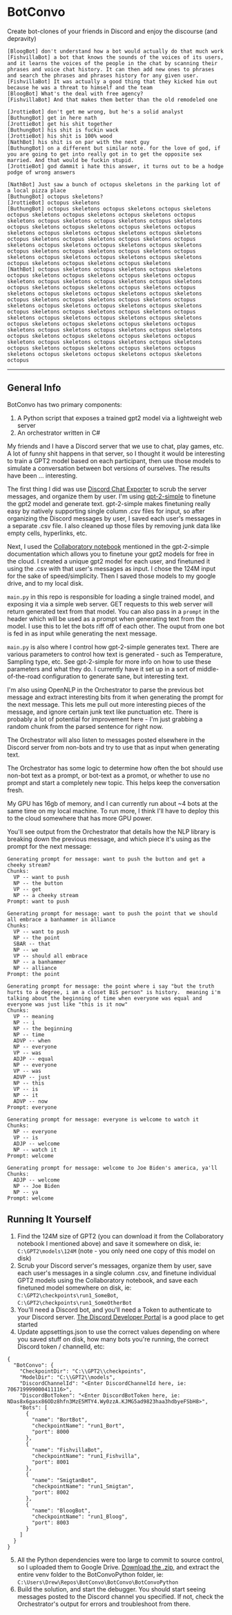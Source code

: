 # BotConvo
Create bot-clones of your friends in Discord and enjoy the discourse (and depravity)

```
[BloogBot] don't understand how a bot would actually do that much work
[FishvillaBot] a bot that knows the sounds of the voices of its users, and it learns the voices of the people in the chat by scanning their phrases and voice chat history. It can then add new ones to phrases and search the phrases and phrases history for any given user.
[FishvillaBot] It was actually a good thing that they kicked him out because he was a threat to himself and the team
[BloogBot] What's the deal with free agency?
[FishvillaBot] And that makes them better than the old remodeled one
```

```
[JrottieBot] don't get me wrong, but he's a solid analyst
[ButhungBot] get in here nath
[JrottieBot] get his shit together
[ButhungBot] his shit is fuckin wack
[JrottieBot] his shit is 100% wood
[NathBot] his shit is on par with the next guy
[ButhungBot] on a different but similar note. for the love of god, if you are going to get into really got in to get the opposite sex married. And that would be fuckin stupid.
[JrottieBot] god dammit i hate this answer, it turns out to be a hodge podge of wrong answers
```

```
[NathBot] Just saw a bunch of octopus skeletons in the parking lot of a local pizza place
[ButhungBot] octopus skeletons?
[JrottieBot] octopus skeletons
[ButhungBot] octopus skeletons octopus skeletons octopus skeletons octopus skeletons octopus skeletons octopus skeletons octopus skeletons octopus skeletons octopus skeletons octopus skeletons octopus skeletons octopus skeletons octopus skeletons octopus skeletons octopus skeletons octopus skeletons octopus skeletons octopus skeletons octopus skeletons octopus skeletons octopus skeletons octopus skeletons octopus skeletons octopus skeletons octopus skeletons octopus skeletons octopus skeletons octopus skeletons octopus skeletons octopus skeletons octopus skeletons octopus skeletons octopus skeletons octopus skeletons
[NathBot] octopus skeletons octopus skeletons octopus skeletons octopus skeletons octopus skeletons octopus skeletons octopus skeletons octopus skeletons octopus skeletons octopus skeletons octopus skeletons octopus skeletons octopus skeletons octopus skeletons octopus skeletons octopus skeletons octopus skeletons octopus skeletons octopus skeletons octopus skeletons octopus skeletons octopus skeletons octopus skeletons octopus skeletons octopus skeletons octopus skeletons octopus skeletons octopus skeletons octopus skeletons octopus skeletons octopus skeletons octopus skeletons octopus skeletons octopus skeletons octopus skeletons octopus skeletons octopus skeletons octopus skeletons octopus skeletons octopus skeletons octopus skeletons octopus skeletons octopus skeletons octopus skeletons octopus skeletons octopus skeletons octopus skeletons octopus skeletons octopus skeletons octopus skeletons octopus skeletons octopus skeletons octopus
```

___

## General Info

BotConvo has two primary components:

1) A Python script that exposes a trained gpt2 model via a lightweight web server
2) An orchestrator written in C#

My friends and I have a Discord server that we use to chat, play games, etc. A lot of funny shit happens in that server, so I thought it would be interesting to train a GPT2 model based on each participant, then use those models to simulate a conversation between bot versions of ourselves. The results have been ... interesting.

The first thing I did was use [Discord Chat Exporter](https://github.com/Tyrrrz/DiscordChatExporter) to scrub the server messages, and organize them by user. I'm using [gpt-2-simple](https://github.com/minimaxir/gpt-2-simple) to finetune the gpt2 model and generate text. gpt-2-simple makes finetuning really easy by natively supporting single column .csv files for input, so after organizing the Discord messages by user, I saved each user's messages in a separate .csv file. I also cleaned up those files by removing junk data like empty cells, hyperlinks, etc.

Next, I used the [Collaboratory notebook](https://colab.research.google.com/drive/1VLG8e7YSEwypxU-noRNhsv5dW4NfTGce) mentioned in the gpt-2-simple documentation which allows you to finetune your gpt2 models for free in the cloud. I created a unique gpt2 model for each user, and finetuned it using the .csv with that user's messages as input. I chose the 124M input for the sake of speed/simplicity. Then I saved those models to my google drive, and to my local disk.

`main.py` in this repo is responsible for loading a single trained model, and exposing it via a simple web server. GET requests to this web server will return generated text from that model. You can also pass in a `prompt` in the header which will be used as a prompt when generating text from the model. I use this to let the bots riff off of each other. The ouput from one bot is fed in as input while generating the next message.

`main.py` is also where I control how gpt-2-simple generates text. There are various parameters to control how text is generated - such as Temperature, Sampling type, etc. See gpt-2-simple for more info on how to use these parameters and what they do. I currently have it set up in a sort of middle-of-the-road configuration to generate sane, but interesting text.

I'm also using OpenNLP in the Orchestrator to parse the previous bot message and extract interesting bits from it when generating the prompt for the next message. This lets me pull out more interesting pieces of the message, and ignore certain junk text like punctuation etc. There is probably a lot of potential for improvement here - I'm just grabbing a random chunk from the parsed sentence for right now.

The Orchestrator will also listen to messages posted elsewhere in the Discord server from non-bots and try to use that as input when generating text.

The Orchestrator has some logic to determine how often the bot should use non-bot text as a prompt, or bot-text as a promot, or whether to use no prompt and start a completely new topic. This helps keep the conversation fresh.

My GPU has 16gb of memory, and I can currently run about ~4 bots at the same time on my local machine. To run more, I think I'll have to deploy this to the cloud somewhere that has more GPU power.

You'll see output from the Orchestrator that details how the NLP library is breaking down the previous message, and which piece it's using as the prompt for the next message:

```
Generating prompt for message: want to push the button and get a cheeky stream?
Chunks:
  VP -- want to push
  NP -- the button
  VP -- get
  NP -- a cheeky stream
Prompt: want to push

Generating prompt for message: want to push the point that we should all embrace a banhammer in alliance
Chunks:
  VP -- want to push
  NP -- the point
  SBAR -- that
  NP -- we
  VP -- should all embrace
  NP -- a banhammer
  NP -- alliance
Prompt: the point

Generating prompt for message: the point where i say "but the truth hurts to a degree, i am a closet BiS person" is history.  meaning i'm talking about the beginning of time when everyone was equal and everyone was just like "this is it now"
Chunks:
  VP -- meaning
  NP -- i
  NP -- the beginning
  NP -- time
  ADVP -- when
  NP -- everyone
  VP -- was
  ADJP -- equal
  NP -- everyone
  VP -- was
  ADVP -- just
  NP -- this
  VP -- is
  NP -- it
  ADVP -- now
Prompt: everyone

Generating prompt for message: everyone is welcome to watch it
Chunks:
  NP -- everyone
  VP -- is
  ADJP -- welcome
  NP -- watch it
Prompt: welcome

Generating prompt for message: welcome to Joe Biden's america, ya'll
Chunks:
  ADJP -- welcome
  NP -- Joe Biden
  NP -- ya
Prompt: welcome
```

## Running It Yourself

1) Find the 124M size of GPT2 (you can download it from the Collaboratory notebook I mentioned above) and save it somewhere on disk, ie: `C:\GPT2\models\124M` (note - you only need one copy of this model on disk)
2) Scrub your Discord server's messages, organize them by user, save each user's messages in a single column .csv, and finetune individual GPT2 models using the Collaboratory notebook, and save each finetuned model somewhere on disk, ie: `C:\GPT2\checkpoints\run1_SomeBot`, `C:\GPT2\checkpoints\run1_SomeOtherBot`
3) You'll need a Discord bot, and you'll need a Token to authenticate to your Discord server. [The Discord Developer Portal](https://discord.com/developers/docs/intro) is a good place to get started
4) Update appsettings.json to use the correct values depending on where you saved stuff on disk, how many bots you're running, the correct Discord token / channelId, etc:
```
{
  "BotConvo": {
    "CheckpointDir": "C:\\GPT2\\checkpoints",
    "ModelDir": "C:\\GPT2\\models",
    "DiscordChannelId": "<Enter DiscordChannelId here, ie: 706719999000411116>",
    "DiscordBotToken": "<Enter DiscordBotToken here, ie: NDas8x6gasx86ODz8hfn3MzE5MTY4.Wy0zzA.KJMG5ad9823haa3hdbyeFSbH8>",
    "Bots": [
      {
        "name": "BortBot",
        "checkpointName": "run1_Bort",
        "port": 8000
      },
      {
        "name": "FishvillaBot",
        "checkpointName": "run1_Fishvilla",
        "port": 8001
      },
      {
        "name": "SmigtanBot",
        "checkpointName": "run1_Smigtan",
        "port": 8002
      },
      {
        "name": "BloogBot",
        "checkpointName": "run1_Bloog",
        "port": 8003
      }
    ]
  }
}
```
5) All the Python dependencies were too large to commit to source control, so I uploaded them to Google Drive. [Download the .zip](https://drive.google.com/file/d/1q8OXGg8ZrJ72fbbBUGcdbc_XCS-HI_Qc/view?usp=sharing), and extract the entire venv folder to the BotConvoPython folder, ie: `C:\Users\Drew\Repos\BotConvo\BotConvo\BotConvoPython`
6) Build the solution, and start the debugger. You should start seeing messages posted to the Discord channel you specified. If not, check the Orchestrator's output for errors and troubleshoot from there.
